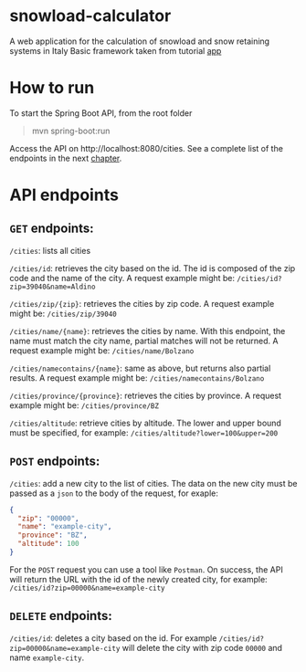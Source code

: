 # snowload-calculator
A web application for the calculation of snowload and snow retaining systems in Italy
Basic framework taken from tutorial [app](https://www.baeldung.com/spring-boot-react-crud)

# How to run
To start the Spring Boot API, from the root folder

> mvn spring-boot:run

Access the API on http://localhost:8080/cities.
See a complete list of the endpoints in the next [chapter](#api-endpoints).


# API endpoints

## `GET` endpoints:

`/cities`: lists all cities

`/cities/id`: retrieves the city based on the id. 
The id is composed of the zip code and the name of the city.
A request example might be: `/cities/id?zip=39040&name=Aldino`

`/cities/zip/{zip}`: retrieves the cities by zip code. 
A request example might be: `/cities/zip/39040`

`/cities/name/{name}`: retrieves the cities by name. 
With this endpoint, the name must match the city name, partial matches will not be returned. 
A request example might be: `/cities/name/Bolzano`

`/cities/namecontains/{name}`: same as above, but returns also partial results.
A request example might be: `/cities/namecontains/Bolzano`

`/cities/province/{province}`: retrieves the cities by province. 
A request example might be: `/cities/province/BZ`

`/cities/altitude`: retrieve cities by altitude.
The lower and upper bound must be specified, for example: `/cities/altitude?lower=100&upper=200`


## `POST` endpoints:

`/cities`: add a new city to the list of cities. The data on the new city must be passed as a `json` to the body of the request,
for exaple: 

```Json
{
  "zip": "00000",
  "name": "example-city",
  "province": "BZ",
  "altitude": 100
}
```
For the `POST` request you can use a tool like `Postman`.
On success, the API will return the URL with the id of the newly created city, for example: `/cities/id?zip=00000&name=example-city`

## `DELETE` endpoints:

`/cities/id`: deletes a city based on the id.
For example `/cities/id?zip=00000&name=example-city` will delete the city with zip code `00000` and name `example-city`.

 

<!--To start the frontend application, from inside the `frontend/` folder

> npm start

Access http://localhost:3000 in the browser.-->